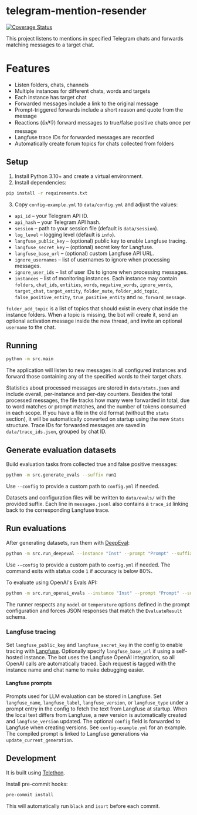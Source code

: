 # telegram-mention-resender

[![Coverage Status](https://coveralls.io/repos/github/popstas/telegram-mention-resender/badge.svg?branch=main)](https://coveralls.io/github/popstas/telegram-mention-resender?branch=main)

This project listens to mentions in specified Telegram chats and forwards
matching messages to a target chat.

# Features

- Listen folders, chats, channels
- Multiple instances for different chats, words and targets
- Each instance has target chat
- Forwarded messages include a link to the original message
- Prompt-triggered forwards include a short reason and quote from the message
- Reactions (👍/👎) forward messages to true/false positive chats once per message
- Langfuse trace IDs for forwarded messages are recorded
- Automatically create forum topics for chats collected from folders

## Setup

1. Install Python 3.10+ and create a virtual environment.
2. Install dependencies:

```bash
pip install -r requirements.txt
```

3. Copy `config-example.yml` to `data/config.yml` and adjust the values:

- `api_id` – your Telegram API ID.
- `api_hash` – your Telegram API hash.
- `session` – path to your session file (default is `data/session`).
- `log_level` – logging level (default is `info`).
- `langfuse_public_key` – (optional) public key to enable Langfuse tracing.
- `langfuse_secret_key` – (optional) secret key for Langfuse.
- `langfuse_base_url` – (optional) custom Langfuse API URL.
- `ignore_usernames` – list of usernames to ignore when processing messages.
- `ignore_user_ids` – list of user IDs to ignore when processing messages.
- `instances` – list of monitoring instances. Each instance may contain
  `folders`, `chat_ids`, `entities`, `words`, `negative_words`, `ignore_words`, `target_chat`,
  `target_entity`, `folder_mute`, `folder_add_topic`, `false_positive_entity`, `true_positive_entity`
  and `no_forward_message`.

`folder_add_topic` is a list of topics that should exist in every chat inside the
instance folders. When a topic is missing, the bot will create it, send an
optional activation message inside the new thread, and invite an optional
`username` to the chat.

## Running

```bash
python -m src.main
```

The application will listen to new messages in all configured instances and
forward those containing any of the specified words to their target chats.

Statistics about processed messages are stored in `data/stats.json` and include
overall, per-instance and per-day counters. Besides the total processed
messages, the file tracks how many were forwarded in total, due to word matches
or prompt matches, and the number of tokens consumed in each scope. If you have
a file in the old format (without the `stats` section), it will be automatically
converted on startup using the new `Stats` structure. Trace IDs for forwarded
messages are saved in `data/trace_ids.json`, grouped by chat ID.

## Generate evaluation datasets

Build evaluation tasks from collected true and false positive messages:

```bash
python -m src.generate_evals --suffix run1
```

Use `--config` to provide a custom path to `config.yml` if needed.

Datasets and configuration files will be written to `data/evals/` with the
provided suffix. Each line in `messages.jsonl` also contains a `trace_id`
linking back to the corresponding Langfuse trace.

## Run evaluations

After generating datasets, run them with [DeepEval](https://github.com/confident-ai/deepeval):

```bash
python -m src.run_deepeval --instance "Inst" --prompt "Prompt" --suffix run1
```

Use `--config` to provide a custom path to `config.yml` if needed.
The command exits with status code `1` if accuracy is below 80%.

To evaluate using OpenAI's Evals API:

```bash
python -m src.run_openai_evals --instance "Inst" --prompt "Prompt" --suffix run1
```

The runner respects any `model` or `temperature` options defined in the prompt
configuration and forces JSON responses that match the `EvaluateResult` schema.

### Langfuse tracing

Set `langfuse_public_key` and `langfuse_secret_key` in the config to enable
tracing with [Langfuse](https://langfuse.com). Optionally specify
`langfuse_base_url` if using a self-hosted instance.
The bot uses the Langfuse OpenAI integration, so all OpenAI calls are
automatically traced. Each request is tagged with the instance name and chat
name to make debugging easier.

#### Langfuse prompts

Prompts used for LLM evaluation can be stored in Langfuse. Set
`langfuse_name`, `langfuse_label`, `langfuse_version`, or `langfuse_type`
under a prompt entry in the config to fetch the text from Langfuse at startup.
When the local text differs from Langfuse, a new version is automatically
created and `langfuse_version` updated. The optional `config` field is forwarded
to Langfuse when creating versions. See `config-example.yml` for an example.
The compiled prompt is linked to Langfuse generations via `update_current_generation`.

## Development

It is built using [Telethon](https://github.com/LonamiWebs/Telethon).

Install pre-commit hooks:

```bash
pre-commit install
```

This will automatically run `black` and `isort` before each commit.
